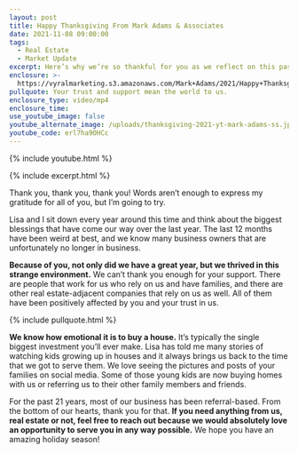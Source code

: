 ```yaml
---
layout: post
title: Happy Thanksgiving From Mark Adams & Associates
date: 2021-11-08 09:00:00
tags:
  - Real Estate
  - Market Update
excerpt: Here’s why we’re so thankful for you as we reflect on this past year.
enclosure: >-
  https://vyralmarketing.s3.amazonaws.com/Mark+Adams/2021/Happy+Thanksgiving+From+Mark+Adams+%26+Associates.mp4
pullquote: Your trust and support mean the world to us.
enclosure_type: video/mp4
enclosure_time:
use_youtube_image: false
youtube_alternate_image: /uploads/thanksgiving-2021-yt-mark-adams-ss.jpg
youtube_code: erl7ha9OHCc
---
```

{% include youtube.html %}

{% include excerpt.html %}

Thank you, thank you, thank you\! Words aren’t enough to express my gratitude for all of you, but I’m going to try.

Lisa and I sit down every year around this time and think about the biggest blessings that have come our way over the last year. The last 12 months have been weird at best, and we know many business owners that are unfortunately no longer in business.&nbsp;

**Because of you, not only did we have a great year, but we thrived in this strange environment.** We can’t thank you enough for your support. There are people that work for us who rely on us and have families, and there are other real estate-adjacent companies that rely on us as well. All of them have been positively affected by you and your trust in us.

{% include pullquote.html %}

**We know how emotional it is to buy a house.** It’s typically the single biggest investment you’ll ever make. Lisa has told me many stories of watching kids growing up in houses and it always brings us back to the time that we got to serve them. We love seeing the pictures and posts of your families on social media. Some of those young kids are now buying homes with us or referring us to their other family members and friends.&nbsp;

For the past 21 years, most of our business has been referral-based. From the bottom of our hearts, thank you for that. **If you need anything from us, real estate or not, feel free to reach out because we would absolutely love an opportunity to serve you in any way possible.** We hope you have an amazing holiday season\!
